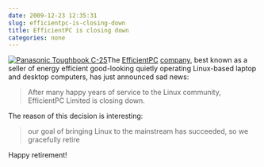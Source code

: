 ```yaml
---
date: 2009-12-23 12:35:31
slug: efficientpc-is-closing-down
title: EfficientPC is closing down
categories: none
---
```


[![Panasonic Toughbook C-25](http://farm3.static.flickr.com/2285/1558750896_bf935a0de8_t.jpg)](http://www.flickr.com/photos/mloskot/1558750896/)The [EfficientPC](http://www.efficientpc.co.uk/) [company](http://twitter.com/efficientpc), best known as a seller of energy efficient good-looking quietly operating Linux-based laptop and desktop computers, has just announced sad news:





> After many happy years of service to the Linux community, EfficientPC Limited is closing down.





The reason of this decision is interesting:





> our goal of bringing Linux to the mainstream has succeeded, so we gracefully retire





Happy retirement!
